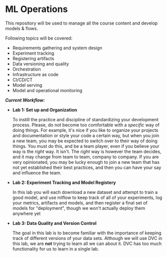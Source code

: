 # ML Operations
This repository will be used to manage all the course content and develop models & flows.

Following topics will be covered:
- Requirements gathering and system design
- Experiment tracking
- Registering artifacts
- Data versioning and quality
- Orchestration
- Infrastructure as code
- CI/CD/CT
- Model serving
- Model and operational monitoring

_**Current Workflow:**_

- **Lab 1: Set up and Organization**
  
  To instill the practice and discipline of standardizing your development process. Please, do not become too comfortable with a *specific* way of doing things. For example, it's nice if you like to organize your projects and documentation or style your code a certain way, but when you join a new team, you may be expected to switch over to their way of doing things. You must do this, and be a team player, even if you believe your way is the *right* way. It isn't. The *right* way is however the team decides, and it may change from team to team, company to company. If you are very opinionated, you may be lucky enough to join a new team that has not yet established their best practices, and then you can have your say and influence the team.

- **Lab 2: Experiment Tracking and Model Registery**
  
  In this lab you will each download a new dataset and attempt to train a good model, and use mlflow to keep track of all of your experiments, log your metrics, artifacts and models, and then register a final set of models for "deployment", though we won't actually deploy them anywhere yet

- **Lab 3: Data Quality and Version Control**
  
  The goal in this lab is to become familiar with the importance of keeping track of different versions of your data sets. Although we will use DVC in this lab, we are **not** trying to learn all we can about it. DVC has too much functionality for us to learn in a single lab. 


